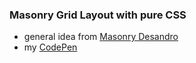 ### Masonry Grid Layout with pure CSS



- general idea from [Masonry Desandro](https://masonry.desandro.com/)
- my [CodePen](https://codepen.io/mackDEV2/pen/mdozdEg)